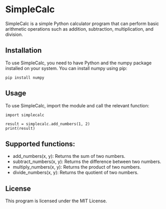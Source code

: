 # SimpleCalc

SimpleCalc is a simple Python calculator program that can perform basic arithmetic operations such as addition, subtraction, multiplication, and division.

## Installation

To use SimpleCalc, you need to have Python and the numpy package installed on your system. You can install numpy using pip:

```
pip install numpy
```

## Usage

To use SimpleCalc, import the module and call the relevant function:

```
import simplecalc

result = simplecalc.add_numbers(1, 2)
print(result)
```

## Supported functions:

- add_numbers(x, y): Returns the sum of two numbers.
- subtract_numbers(x, y): Returns the difference between two numbers.
- multiply_numbers(x, y): Returns the product of two numbers.
- divide_numbers(x, y): Returns the quotient of two numbers.

## License

This program is licensed under the MIT License.

